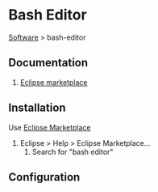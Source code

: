 # Bash Editor

[Software](README.md#b) > bash-editor

## Documentation

1. [Eclipse marketplace](https://marketplace.eclipse.org/content/bash-editor)

## Installation

Use [Eclipse Marketplace](eclipse-marketplace.md)

1. Eclipse > Help > Eclipse Marketplace...
    1. Search for "bash editor"

## Configuration
